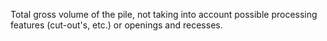 Total gross volume of the pile, not taking into account possible processing features (cut-out's, etc.) or openings and recesses.